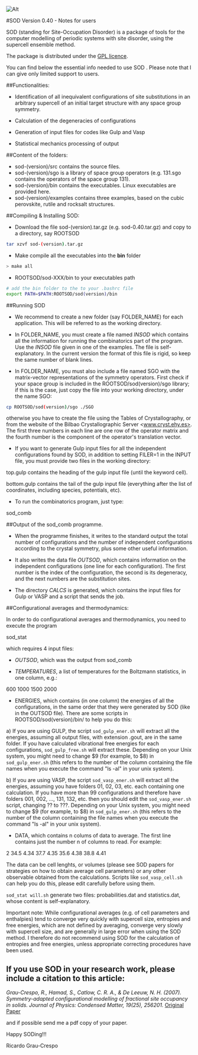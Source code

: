 ![Alt](https://travis-ci.org/ypriverol/sod.svg?branch=master "Travis Integration")

#SOD Version 0.40 - Notes for users

SOD (standing for Site-Occupation Disorder) is a package of tools for the computer modelling of periodic systems with site disorder, using the supercell ensemble method. 

The package is distributed under the [GPL licence](https://github.com/ypriverol/sod/blob/master/LICENSE.md). 

You can find below the essential info needed to use SOD . Please note that I can give only limited support to users.


##Functionalities:

- Identification of all inequivalent configurations of site substitutions in an arbitrary supercell of an  initial target structure with any space group symmetry.

- Calculation of the degeneracies of configurations

- Generation of input files for codes like Gulp and Vasp

- Statistical mechanics processing of output


##Content of the folders:

- sod-(version)/src contains the source files.
- sod-(version)/sgo is a library of space group operators (e.g. 131.sgo contains the operators of the space group 131).
- sod-(version)/bin contains the executables. Linux executables are provided here.
- sod-(version)/examples contains three examples, based on the cubic perovskite, rutile and rocksalt structures.

##Compiling & Installing SOD:

- Download the file sod-(version).tar.gz (e.g. sod-0.40.tar.gz) and copy to a directory, say ROOTSOD
 
```bash
tar xzvf sod-(version).tar.gz
```

- Make compile all the executables into the **bin** folder
 
```bash 
> make all
```

- ROOTSOD/sod-XXX/bin to your executables path 

```bash 
# add the bin folder to the to your .bashrc file
export PATH=$PATH:ROOTSOD/sod(version)/bin
```

##Running SOD

- We recommend to create a new folder (say FOLDER_NAME) for each application. This will be referred to as the working directory.

- In FOLDER_NAME, you must create a file named *INSOD* which contains all the information for running the combinatorics part of the program. Use the *INSOD* file given in one of the examples. The file is self-explanatory. In the current version the format of this file is rigid, so keep the same number of blank lines.

- In FOLDER_NAME, you must also include a file named SGO with the matrix-vector representations of the symmetry operators. First check if your space group is included in the ROOTSOD/sod(version)/sgo library; if this is the case, just copy the file into your working directory, under the name SGO:

```bash
cp ROOTSOD/sod(version)/sgo ./SGO
```

otherwise you have to create the file using the Tables of Crystallography, or from the website of the Bilbao Crystallographic Server <www.cryst.ehy.es>. The first three numbers in each line are one row of the operator matrix and the fourth number is the component of the operator's translation vector.

- If you want to generate Gulp input files for all the independent configurations found by SOD, in addition to setting FILER=1 in the INPUT file, you must provide two files in the working directory:

top.gulp contains the heading of the gulp input file (until the keyword cell).

bottom.gulp contains the tail of the gulp input file (everything after the list of coordinates, including species, potentials, etc).

- To run the combinatorics program, just type:

sod_comb

##Output of the sod_comb programme.

- When the programme finishes, it writes to the standard output the total number of configurations and the number of independent configurations according to the crystal symmetry, plus some other useful information.

- It also writes the data file *OUTSOD*, which contains information on the independent configurations (one line for each configuration). The first number is the index of the configuration, the second is its degeneracy, and the next numbers are the substitution sites.

- The directory *CALCS* is generated, which contains the input files for Gulp or VASP  and a script that sends the job. 


##Configurational averages and thermodynamics:

In order to do configurational averages and thermodynamics, you need to execute the program

sod_stat

which requires 4 input files:

- *OUTSOD*, which was the output from sod_comb

- *TEMPERATURES*, a list of temperatures for the Boltzmann statistics, in one column, e.g.:

600
1000
1500
2000

- ENERGIES, which contains (in one column) the energies of all the configurations, in the same order that they were generated by SOD (like in the OUTSOD file). There are some scripts in ROOTSOD/sod(version)/bin/  to help you do this:

a) If you are using GULP, the script ```sod_gulp_ener.sh``` will extract all the energies, assuming all output files,  with extension .gout, are in the same folder. If you have calculated vibrational free energies for each configurations, ```sod_gulp_free.sh``` will extract these. Depending on your Unix system, you might need to change $9 (for example, to $8) in ```sod_gulp_ener.sh``` (this refers to the number of the column containing the file names when you execute the command "ls -al" in your unix system).

b) If you are using VASP, the script ```sod_vasp_ener.sh``` will extract all the energies, assuming you have folders 01, 02, 03, etc. each containing one calculation.  If you have more than 99 configurations and therefore have folders 001, 002, ..., 131, 132, etc. then you should edit the ```sod_vasp_ener.sh``` script, changing ?? to ???. Depending on your Unix system, you might need to change $9 (for example, to $8) in ```sod_gulp_ener.sh``` (this refers to the number of the column containing the file names when you execute the command "ls -al" in your unix system).

- DATA, which contains n colums of data to average. The first line contains just the number n of columns to read. For example:

2
34.5   4.34
37.7   4.35
35.6   4.38
38.8   4.41

The data can be cell lenghts, or volumes (please see SOD papers for strategies on how to obtain average cell parameters) or any other observable obtained from the calculations. Scripts like ```sod_vasp_cell.sh``` can help you do this, please edit carefully before using them.

```sod_stat will.sh``` generate two files: probabilities.dat and statistics.dat, whose content is self-explanatory.


Important note: While configurational averages (e.g. of cell parameters and enthalpies) tend to converge very quickly with supercell size, entropies and free energies, which are not defined by averaging, converge very slowly with supercell size, and are generally in large error when using the SOD method. I therefore do not recommend using SOD for the calculation of entropies and free energies, unless appropriate correcting procedures have been used.


## If you use SOD in your research work, please include a citation to this article:

*Grau-Crespo, R., Hamad, S., Catlow, C. R. A., & De Leeuw, N. H. (2007). Symmetry-adapted configurational modelling of fractional site occupancy in solids. Journal of Physics: Condensed Matter, 19(25), 256201.*
[Original Paper](http://iopscience.iop.org/article/10.1088/0953-8984/19/25/256201/meta) 

and if possible send me a pdf copy of your paper.


Happy SODing!!!

Ricardo Grau-Crespo

